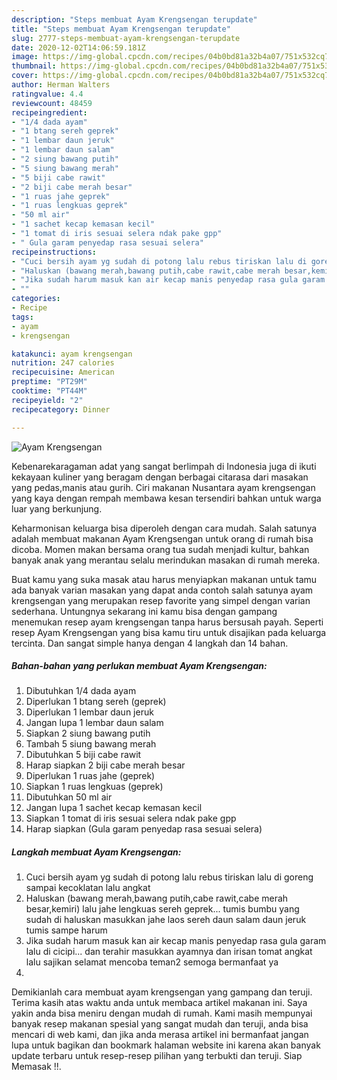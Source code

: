 ```yaml
---
description: "Steps membuat Ayam Krengsengan terupdate"
title: "Steps membuat Ayam Krengsengan terupdate"
slug: 2777-steps-membuat-ayam-krengsengan-terupdate
date: 2020-12-02T14:06:59.181Z
image: https://img-global.cpcdn.com/recipes/04b0bd81a32b4a07/751x532cq70/ayam-krengsengan-foto-resep-utama.jpg
thumbnail: https://img-global.cpcdn.com/recipes/04b0bd81a32b4a07/751x532cq70/ayam-krengsengan-foto-resep-utama.jpg
cover: https://img-global.cpcdn.com/recipes/04b0bd81a32b4a07/751x532cq70/ayam-krengsengan-foto-resep-utama.jpg
author: Herman Walters
ratingvalue: 4.4
reviewcount: 48459
recipeingredient:
- "1/4 dada ayam"
- "1 btang sereh geprek"
- "1 lembar daun jeruk"
- "1 lembar daun salam"
- "2 siung bawang putih"
- "5 siung bawang merah"
- "5 biji cabe rawit"
- "2 biji cabe merah besar"
- "1 ruas jahe geprek"
- "1 ruas lengkuas geprek"
- "50 ml air"
- "1 sachet kecap kemasan kecil"
- "1 tomat di iris sesuai selera ndak pake gpp"
- " Gula garam penyedap rasa sesuai selera"
recipeinstructions:
- "Cuci bersih ayam yg sudah di potong lalu rebus tiriskan lalu di goreng sampai kecoklatan lalu angkat"
- "Haluskan (bawang merah,bawang putih,cabe rawit,cabe merah besar,kemiri) lalu jahe lengkuas sereh geprek... tumis bumbu yang sudah di haluskan masukkan jahe laos sereh daun salam daun jeruk tumis sampe harum"
- "Jika sudah harum masuk kan air kecap manis penyedap rasa gula garam lalu di cicipi... dan terahir masukkan ayamnya dan irisan tomat angkat lalu sajikan selamat mencoba teman2 semoga bermanfaat ya"
- ""
categories:
- Recipe
tags:
- ayam
- krengsengan

katakunci: ayam krengsengan 
nutrition: 247 calories
recipecuisine: American
preptime: "PT29M"
cooktime: "PT44M"
recipeyield: "2"
recipecategory: Dinner

---
```



![Ayam Krengsengan](https://img-global.cpcdn.com/recipes/04b0bd81a32b4a07/751x532cq70/ayam-krengsengan-foto-resep-utama.jpg)

Kebenarekaragaman adat yang sangat berlimpah di Indonesia juga di ikuti kekayaan kuliner yang beragam dengan berbagai citarasa dari masakan yang pedas,manis atau gurih. Ciri makanan Nusantara ayam krengsengan yang kaya dengan rempah membawa kesan tersendiri bahkan untuk warga luar yang berkunjung.


Keharmonisan keluarga bisa diperoleh dengan cara mudah. Salah satunya adalah membuat makanan Ayam Krengsengan untuk orang di rumah bisa dicoba. Momen makan bersama orang tua sudah menjadi kultur, bahkan banyak anak yang merantau selalu merindukan masakan di rumah mereka.



Buat kamu yang suka masak atau harus menyiapkan makanan untuk tamu ada banyak varian masakan yang dapat anda contoh salah satunya ayam krengsengan yang merupakan resep favorite yang simpel dengan varian sederhana. Untungnya sekarang ini kamu bisa dengan gampang menemukan resep ayam krengsengan tanpa harus bersusah payah.
Seperti resep Ayam Krengsengan yang bisa kamu tiru untuk disajikan pada keluarga tercinta. Dan sangat simple hanya dengan 4 langkah dan 14 bahan.


<!--inarticleads1-->

##### Bahan-bahan yang perlukan membuat Ayam Krengsengan:

1. Dibutuhkan 1/4 dada ayam
1. Diperlukan 1 btang sereh (geprek)
1. Diperlukan 1 lembar daun jeruk
1. Jangan lupa 1 lembar daun salam
1. Siapkan 2 siung bawang putih
1. Tambah 5 siung bawang merah
1. Dibutuhkan 5 biji cabe rawit
1. Harap siapkan 2 biji cabe merah besar
1. Diperlukan 1 ruas jahe (geprek)
1. Siapkan 1 ruas lengkuas (geprek)
1. Dibutuhkan 50 ml air
1. Jangan lupa 1 sachet kecap kemasan kecil
1. Siapkan 1 tomat di iris sesuai selera ndak pake gpp
1. Harap siapkan  (Gula garam penyedap rasa sesuai selera)




<!--inarticleads2-->

##### Langkah membuat  Ayam Krengsengan:

1. Cuci bersih ayam yg sudah di potong lalu rebus tiriskan lalu di goreng sampai kecoklatan lalu angkat
1. Haluskan (bawang merah,bawang putih,cabe rawit,cabe merah besar,kemiri) lalu jahe lengkuas sereh geprek... tumis bumbu yang sudah di haluskan masukkan jahe laos sereh daun salam daun jeruk tumis sampe harum
1. Jika sudah harum masuk kan air kecap manis penyedap rasa gula garam lalu di cicipi... dan terahir masukkan ayamnya dan irisan tomat angkat lalu sajikan selamat mencoba teman2 semoga bermanfaat ya
1. 




Demikianlah cara membuat ayam krengsengan yang gampang dan teruji. Terima kasih atas waktu anda untuk membaca artikel makanan ini. Saya yakin anda bisa meniru dengan mudah di rumah. Kami masih mempunyai banyak resep makanan spesial yang sangat mudah dan teruji, anda bisa mencari di web kami, dan jika anda merasa artikel ini bermanfaat jangan lupa untuk bagikan dan bookmark halaman website ini karena akan banyak update terbaru untuk resep-resep pilihan yang terbukti dan teruji. Siap Memasak !!. 
